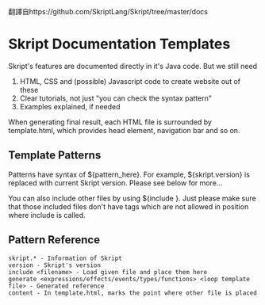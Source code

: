 翻譯自https://github.com/SkriptLang/Skript/tree/master/docs
# Skript Documentation Templates

Skript's features are documented directly in it's Java code. But we still need

1. HTML, CSS and (possible) Javascript code to create website out of these
2. Clear tutorials, not just "you can check the syntax pattern"
3. Examples explained, if needed

When generating final result, each HTML file is surrounded by template.html,
which provides head element, navigation bar and so on.

## Template Patterns

Patterns have syntax of ${pattern_here}. For example, ${skript.version} is replaced with
current Skript version. Please see below for more...

You can also include other files by using ${include <filename>}. Just please make
sure that those included files don't have tags which are not allowed in position
where include is called.

## Pattern Reference
```
skript.* - Information of Skript
version - Skript's version
include <filename> - Load given file and place them here
generate <expressions/effects/events/types/functions> <loop template file> - Generated reference
content - In template.html, marks the point where other file is placed
```
